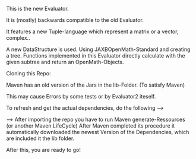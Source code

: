 This is the new Evaluator.

It is (mostly) backwards compatible to the old Evaluator.

It features a new Tuple-language which represent a matrix or a vector, complex..

A new DataStructure is used. Using JAXBOpenMath-Standard and creating a tree.
Functions implemented in this Evaluator directly calculate with the given 
subtree and return an OpenMath-Objects.






Cloning this Repo:

Maven has an old version of the Jars in the lib-Folder. (To satisfy Maven)

This may cause Errors by some tests or by Evaluator2 iteself.

To refresh and get the actual dependencies, do the following -->

--> After importing the repo you have to run Maven generate-Ressources (or another Maven LifeCycle)
	After Maven completed its procedure it automatically downloaded the newest Version of the 
	Dependencies, which are included it the lib folder.
	
    
After this, you are ready to go!